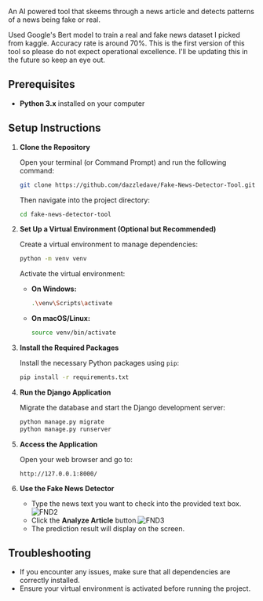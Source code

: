 An AI powered tool that skeems through a news article and detects patterns of a news being fake or real.
<p>Used Google's Bert model to train a  real and fake news dataset I picked from kaggle. Accuracy rate is around 70%. This is the first version of this tool so please do not expect operational excellence. I'll be updating this in the future so keep an eye out.</p>

## Prerequisites

- **Python 3.x** installed on your computer

## Setup Instructions

1. **Clone the Repository**

   Open your terminal (or Command Prompt) and run the following command:

   ```bash
   git clone https://github.com/dazzledave/Fake-News-Detector-Tool.git
   ```

   Then navigate into the project directory:

   ```bash
   cd fake-news-detector-tool
   ```

2. **Set Up a Virtual Environment (Optional but Recommended)**

   Create a virtual environment to manage dependencies:

   ```bash
   python -m venv venv
   ```

   Activate the virtual environment:

   - **On Windows:**
     ```bash
     .\venv\Scripts\activate
     ```
   - **On macOS/Linux:**
     ```bash
     source venv/bin/activate
     ```

3. **Install the Required Packages**

   Install the necessary Python packages using `pip`:

   ```bash
   pip install -r requirements.txt
   ```

4. **Run the Django Application**

   Migrate the database and start the Django development server:

   ```bash
   python manage.py migrate
   python manage.py runserver
   ```

5. **Access the Application**

   Open your web browser and go to:

   ```
   http://127.0.0.1:8000/
   ```

6. **Use the Fake News Detector**

   - Type the news text you want to check into the provided text box.
![FND2](https://github.com/user-attachments/assets/f5d3e44b-563a-45b7-b767-30e7ab6023f2)
   - Click the **Analyze Article** button.![FND3](https://github.com/user-attachments/assets/9c73da51-b402-4a18-a0e0-02fc0132f03f)
   - The prediction result will display on the screen.


## Troubleshooting

- If you encounter any issues, make sure that all dependencies are correctly installed.
- Ensure your virtual environment is activated before running the project.

